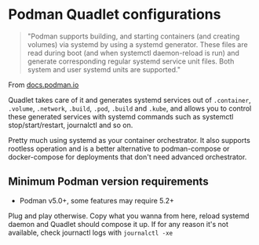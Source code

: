 # Podman Quadlet configurations

> "Podman supports building, and starting containers (and creating volumes) via systemd by using a systemd generator. These files are read during boot (and when systemctl daemon-reload is run) and generate corresponding regular systemd service unit files. Both system and user systemd units are supported."
 
From [docs.podman.io](https://docs.podman.io/en/latest/markdown/podman-systemd.unit.5.html)

Quadlet takes care of it and generates systemd services out of `.container`, `.volume`, `.network`, `.build`, `.pod`, `.build` and `.kube`, and allows you to control these generated services with systemd commands such as systemctl stop/start/restart, journalctl and so on.

Pretty much using systemd as your container orchestrator. It also supports rootless operation and is a better alternative to podman-compose or docker-compose for deployments that don't need advanced orchestrator.

## Minimum Podman version requirements

- Podman v5.0+, some features may require 5.2+

Plug and play otherwise. Copy what you wanna from here, reload systemd daemon and Quadlet should compose it up. If for any reason it's not available, check journactl logs with `journalctl -xe`
